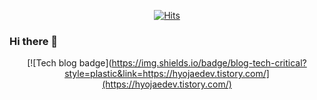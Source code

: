 <div align=center>
  
[![Hits](https://hits.seeyoufarm.com/api/count/incr/badge.svg?url=https%3A%2F%2Fgithub.com%2Fhyojaekim)](https://hits.seeyoufarm.com)

</div>

### Hi there 👋

<!--
**hyojaekim/hyojaekim** is a ✨ _special_ ✨ repository because its `README.md` (this file) appears on your GitHub profile.

Here are some ideas to get you started:

- 🔭 I’m currently working on ...
- 🌱 I’m currently learning ...
- 👯 I’m looking to collaborate on ...
- 🤔 I’m looking for help with ...
- 💬 Ask me about ...
- 📫 How to reach me: ...
- 😄 Pronouns: ...
- ⚡ Fun fact: ...
-->

<div align=center>
  
[![Tech blog badge](https://img.shields.io/badge/blog-tech-critical?style=plastic&link=https://hyojaedev.tistory.com/](https://hyojaedev.tistory.com/)

</div>
